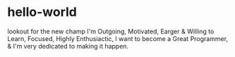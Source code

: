 # hello-world
lookout for the new champ
I'm Outgoing, Motivated, Earger & Willing to Learn, Focused, Highly Enthusiactic, I want to become a Great Programmer, & I'm very dedicated to making it happen.
